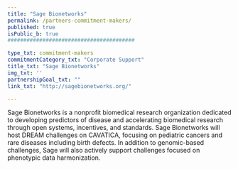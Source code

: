 ```yaml
---
title: "Sage Bionetworks"
permalink: /partners-commitment-makers/
published: true
isPublic_b: true
########################################

type_txt: commitment-makers
commitmentCategory_txt: "Corporate Support"
title_txt: "Sage Bionetworks"
img_txt: ''
partnershipGoal_txt: ""
link_txt: "http://sagebionetworks.org/"

---
```


Sage Bionetworks is a nonprofit biomedical research organization dedicated to developing predictors of disease and accelerating biomedical research through open systems, incentives, and standards. Sage Bionetworks will host DREAM challenges on CAVATICA, focusing on pediatric cancers and rare diseases including birth defects.  In addition to genomic-based challenges, Sage will also actively support challenges focused on phenotypic data harmonization.